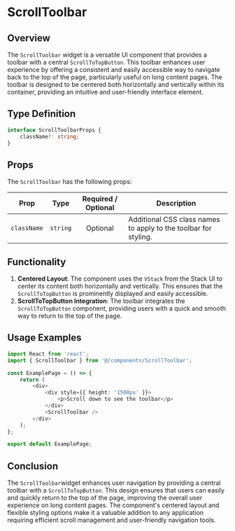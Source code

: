 # ScrollToolbar

## Overview 
The `ScrollToolbar` widget is a versatile UI component that provides a toolbar with a central `ScrollToTopButton`. 
This toolbar enhances user experience by offering a consistent and easily accessible way to navigate back to the top of the page, particularly useful on long content pages. The toolbar is designed to be centered both horizontally and vertically within its container, providing an intuitive and user-friendly interface element.

##  Type Definition
```typescript
interface ScrollToolbarProps {
    className?: string;
}
```

## Props
The `ScrollToolbar` has the following props:

| Prop         | Type                                        |          Required / Optional          | Description                                                                |
|--------------|---------------------------------------------|:-------------------------------------:|----------------------------------------------------------------------------|
| `className`  | `string`                                    |               Optional                | Additional CSS class names to apply to the toolbar for styling.|


## Functionality
1. **Centered Layout**: The component uses the `VStack` from the Stack UI to center its content both horizontally and vertically. This ensures that the `ScrollToTopButton` is prominently displayed and easily accessible.
2. **ScrollToTopButton Integration**: The toolbar integrates the `ScrollToTopButton` component, providing users with a quick and smooth way to return to the top of the page.

## Usage Examples

```typescript jsx
import React from 'react';
import { ScrollToolbar } from '@/components/ScrollToolbar';

const ExamplePage = () => {
    return (
        <div>
            <div style={{ height: '1500px' }}>
                <p>Scroll down to see the toolbar</p>
            </div>
            <ScrollToolbar />
        </div>
    );
};

export default ExamplePage;
```

## Conclusion 
The `ScrollToolbar`widget enhances user navigation by providing a central toolbar with a `ScrollToTopButton`. This design ensures that users can easily and quickly return to the top of the page, improving the overall user experience on long content pages. The component's centered layout and flexible styling options make it a valuable addition to any application requiring efficient scroll management and user-friendly navigation tools.
